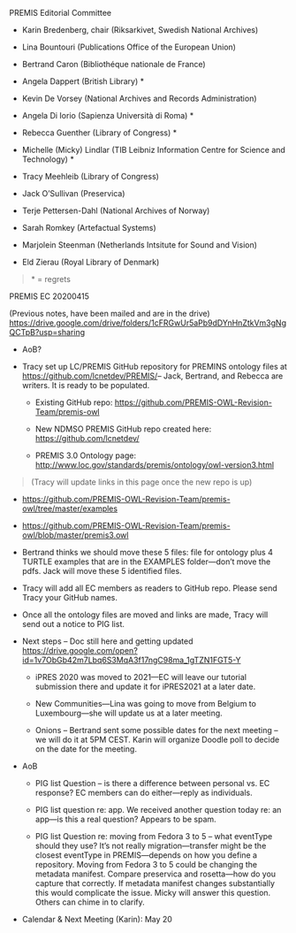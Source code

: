 PREMIS Editorial Committee

-   Karin Bredenberg, chair (Riksarkivet, Swedish National Archives)

-   Lina Bountouri (Publications Office of the European Union)

-   Bertrand Caron (Bibliothéque nationale de France)

-   Angela Dappert (British Library) \*

-   Kevin De Vorsey (National Archives and Records Administration)

-   Angela Di Iorio (Sapienza Università di Roma) \*

-   Rebecca Guenther (Library of Congress) \*

-   Michelle (Micky) Lindlar (TIB Leibniz Information Centre for Science
    and Technology) \*

-   Tracy Meehleib (Library of Congress)

-   Jack O’Sullivan (Preservica)

-   Terje Pettersen-Dahl (National Archives of Norway)

-   Sarah Romkey (Artefactual Systems)

-   Marjolein Steenman (Netherlands Intsitute for Sound and Vision)

-   Eld Zierau (Royal Library of Denmark)

> \* = regrets

PREMIS EC 20200415

(Previous notes, have been mailed and are in the drive)
<https://drive.google.com/drive/folders/1cFRGwUr5aPb9dDYnHnZtkVm3gNgQCTpB?usp=sharing>

-   AoB?

-   Tracy set up LC/PREMIS GitHub repository for PREMINS ontology files
    at <https://github.com/lcnetdev/PREMIS/>– Jack, Bertrand, and
    Rebecca are writers. It is ready to be populated.

    -   Existing GitHub repo:
        <https://github.com/PREMIS-OWL-Revision-Team/premis-owl>

    -   New NDMSO PREMIS GitHub repo created here:
        <https://github.com/lcnetdev/>

    -   PREMIS 3.0 Ontology page:
        <http://www.loc.gov/standards/premis/ontology/owl-version3.html>

> (Tracy will update links in this page once the new repo is up)

-   <https://github.com/PREMIS-OWL-Revision-Team/premis-owl/tree/master/examples>

-   <https://github.com/PREMIS-OWL-Revision-Team/premis-owl/blob/master/premis3.owl>

-   Bertrand thinks we should move these 5 files: file for ontology plus
    4 TURTLE examples that are in the EXAMPLES folder—don’t move the
    pdfs. Jack will move these 5 identified files.

-   Tracy will add all EC members as readers to GitHub repo. Please send
    Tracy your GitHub names.

-   Once all the ontology files are moved and links are made, Tracy will
    send out a notice to PIG list.

<!-- -->

-   Next steps – Doc still here and getting updated  
    <https://drive.google.com/open?id=1v7ObGb42m7Lbq6S3MqA3f17ngC98ma_1gTZN1FGT5-Y>

    -   iPRES 2020 was moved to 2021—EC will leave our tutorial
        submission there and update it for iPRES2021 at a later date.

    -   New Communities—Lina was going to move from Belgium to
        Luxembourg—she will update us at a later meeting.

    -   Onions – Bertrand sent some possible dates for the next meeting
        – we will do it at 5PM CEST. Karin will organize Doodle poll to
        decide on the date for the meeting.

-   AoB

    -   PIG list Question – is there a difference between personal vs.
        EC response? EC members can do either—reply as individuals.

    -   PIG list question re: app. We received another question today
        re: an app—is this a real question? Appears to be spam.

    -   PIG list Question re: moving from Fedora 3 to 5 – what eventType
        should they use? It’s not really migration—transfer might be the
        closest eventType in PREMIS—depends on how you define a
        repository. Moving from Fedora 3 to 5 could be changing the
        metadata manifest. Compare preservica and rosetta—how do you
        capture that correctly. If metadata manifest changes
        substantially this would complicate the issue. Micky will answer
        this question. Others can chime in to clarify.

-   Calendar & Next Meeting (Karin): May 20
